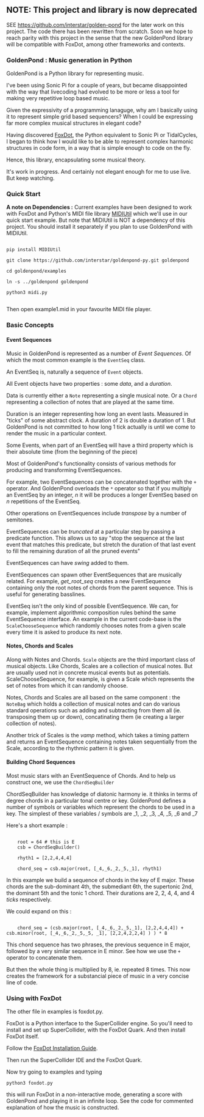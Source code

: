 ## NOTE: This project and library is now deprecated
SEE https://github.com/interstar/golden-pond for the later work on this project. The code there has been rewritten from scratch. Soon we hope to reach parity with this project in the sense that the new GoldenPond library will be compatible with FoxDot, among other frameworks and contexts.

### GoldenPond : Music generation in Python

GoldenPond is a Python library for representing music.

I've been using Sonic Pi for a couple of years, but became disappointed with the way that livecoding had evolved to be more or less a tool for making very repetitive loop based music.

Given the expressivity of a programming lanaguge, why am I basically using it to represent simple grid based sequencers? When I could be expressing far more complex musical structures in elegant code?

Having discovered [FoxDot](https://foxdot.org/), the Python equivalent to Sonic Pi or TidalCycles, I began to think how I would like to be able to represent complex harmonic structures in code form, in a way that is simple enough to code on the fly.

Hence, this library, encapsulating some musical theory.

It's work in progress. And certainly not elegant enough for me to use live. But keep watching.

### Quick Start

**A note on Dependencies :** Current examples have been designed to work with FoxDot and Python's MIDI file library [MIDIUtil](https://pypi.org/project/MIDIUtil/) which we'll use in our quick start example. But note that MIDIUtil is NOT a dependency of this project. You should install it separately if you plan to use GoldenPond with MIDIUtil. 


```

pip install MIDIUtil

git clone https://github.com/interstar/goldenpond-py.git goldenpond

cd goldenpond/examples

ln -s ../goldenpond goldenpond

python3 midi.py


```

Then open example1.mid in your favourite MIDI file player.

### Basic Concepts


#### Event Sequences

Music in GoldenPond is represented as a number of *Event Sequences*. Of which the most common example is the ``EventSeq`` class.

An EventSeq is, naturally a sequence of ``Event`` objects.

All Event objects have two properties : some *data*, and a *duration*. 

Data is currently either a ``Note`` representing a single musical note. Or a ``Chord`` representing a collection of notes that are played at the same time.

Duration is an integer representing how long an event lasts. Measured in "ticks" of some abstract clock. A duration of 2 is double a duration of 1. But GoldenPond is not committed to how long 1 tick actually is until we come to render the music in a particular context.

Some Events, when part of an EventSeq will have a third property which is their absolute time (from the beginning of the piece)

Most of GoldenPond's functionality consists of various methods for producing and transforming EventSequences.

For example, two EventSequences can be concatenated together with the ``+`` operator. And GoldenPond overloads the ``*`` operator so that if you multiply an EventSeq by an integer, *n* it will be produces a longer EventSeq based on *n* repetitions of the EventSeq.

Other operations on EventSequences include *transpose* by a number of semitones. 

EventSequences can be *truncated* at a particular step by passing a predicate function. This allows us to say "stop the sequence at the last event that matches this predicate, but stretch the duration of that last event to fill the remaining duration of all the pruned events"

EventSequences can have *swing* added to them.

EventSequences can spawn other EventSequences that are musically related. For example, *get_root_seq* creates a new EventSequence containing only the root notes of chords from the parent sequence. This is useful for generating basslines.

EventSeq isn't the only kind of possible EventSequence. We can, for example, implement algorithmic composition rules behind the same EventSequence interface. An example in the current code-base is the ``ScaleChooseSequence`` which randomly chooses notes from a given scale every time it is asked to produce its next note. 

#### Notes, Chords and Scales

Along with Notes and Chords. ``Scale`` objects are the third important class of musical objects. Like Chords, Scales are a collection of musical notes. But are usually used not in concrete musical events but as potentials. ScaleChooseSequence, for example, is given a Scale which represents the set of notes from which it can randomly choose.

Notes, Chords and Scales are all based on the same component : the ``NoteBag`` which holds a collection of musical notes and can do various standard operations such as adding and subtracting from them all (ie. transposing them up or down), concatinating them (ie creating a larger collection of notes). 

Another trick of Scales is the *vamp* method, which takes a timing pattern and returns an EventSequence containing notes taken sequentially from the Scale, according to the rhythmic pattern it is given.

#### Building Chord Sequences

Most music stars with an EventSequence of Chords. And to help us construct one, we use the ``ChordSeqBuilder``

ChordSeqBuilder has knowledge of diatonic harmony ie. it thinks in terms of degree chords in a particular tonal centre or key. GoldenPond defines a number of symbols or variables which represent the chords to be used in a key. The simplest of these variables / symbols are _1, _2, _3, _4, _5, _6 and _7

Here's a short example :

```

    root = 64 # this is E
    csb = ChordSeqBuilder()
    
    rhyth1 = [2,2,4,4,4]
     
    chord_seq = csb.major(root, [_4,_6,_2,_5,_1], rhyth1)

```

In this example we build a sequence of chords in the key of E major. These chords are the sub-dominant 4th, the submediant 6th, the supertonic 2nd, the dominant 5th and the tonic 1 chord. Their durations are 2, 2, 4, 4, and 4 *ticks* respectively. 

We could expand on this :

```

    chord_seq = (csb.major(root, [_4,_6,_2,_5,_1], [2,2,4,4,4]) + csb.minor(root, [_4,_6,_2,_5,_5, _1], [2,2,4,2,2,4] ) ) * 8

```

This chord sequence has two phrases, the previous sequence in E major, followed by a very similar sequence in E minor. See how we use the ``+`` operator to concatenate them. 

But then the whole thing is multiplied by 8, ie. repeated 8 times. This now creates the framework for a substancial piece of music in a very concise line of code.




### Using with FoxDot

The other file in examples is foxdot.py.


FoxDot is a Python interface to the SuperCollider engine. So you'll need to install and set up SuperCollider, with the FoxDot Quark. And then install FoxDot itself. 

Follow the [FoxDot Installation Guide](https://foxdot.org/installation/).

Then run the SuperCollider IDE and the FoxDot Quark.

Now try going to examples and typing 

```
python3 foxdot.py

```

this will run FoxDot in a non-interactive mode, generating a score with GoldenPond and playing it in an infinite loop. See the code for commented explanation of how the music is constructed.



